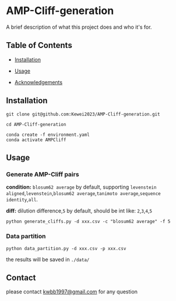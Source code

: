 # AMP-Cliff-generation

A brief description of what this project does and who it's for.

## Table of Contents

- [Installation](#installation)
- [Usage](#usage)

- [Acknowledgements](#acknowledgements)

## Installation

```
git clone git@github.com:Kewei2023/AMP-Cliff-generation.git

cd AMP-Cliff-generation

conda create -f environment.yaml
conda activate AMPCliff
```

## Usage
### Generate AMP-Cliff pairs
**condition:** `blosum62 average` by default, supporting `levenstein aligned`,`levenstein`,`blosum62 average`,`tanimoto average`,`sequence identity`,`all`.


**diff:** dilution difference,`5` by default, should be int like: `2`,`3`,`4`,`5`
```
python generate_cliffs.py -d xxx.csv -c "blosum62 average" -f 5
```


### Data partition

```
python data_partition.py -d xxx.csv -p xxx.csv
```

the results will be saved in `./data/`

## Contact 
please contact kwbb1997@gmail.com for any question